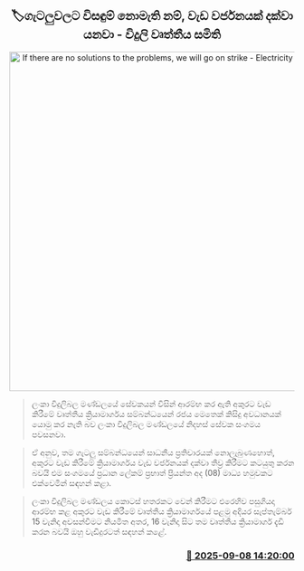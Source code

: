 <p align='center'><b><h2 align='center' title='If there are no solutions to the problems, we will go on strike - Electricity Trade Unions'>🏷ගැටලුවලට විසඳුම් නොමැති නම්, වැඩ වර්ජනයක් දක්වා යනවා - විදුලි වෘත්තීය සමිති</h2></b></p>
<p align='center'><img src='https://helakuru.sgp1.cdn.digitaloceanspaces.com/esana/images/lib/electrycity-new-thumb.jpg' width='600' alt='If there are no solutions to the problems, we will go on strike - Electricity Trade Unions'></p>

> ලංකා විදුලිබල මණ්ඩලයේ සේවකයන් විසින් ආරම්භ කර ඇති අකුරට වැඩ කිරීමේ වෘත්තීය ක්‍රියාමාර්ගය සම්බන්ධයෙන් රජය මෙතෙක් කිසිදු අවධානයක් යොමු කර නැති බව ලංකා විදුලිබල මණ්ඩලයේ නිදහස් සේවක සංගමය පවසනවා.

> ඒ අනුව, තම ගැටලු සම්බන්ධයෙන් සාධනීය ප්‍රතිචාරයක් නොලැබුණහොත්, අකුරට වැඩ කිරීමේ ක්‍රියාමාර්ගය වැඩ වර්ජනයක් දක්වා තීව්‍ර කිරීමට කටයුතු කරන බවයි එම සංගමයේ ප්‍රධාන ලේකම් ප්‍රභාත් ප්‍රියන්ත අද (08) මාධ්‍ය හමුවකට එක්වෙමින් සඳහන් කළා.

> ලංකා විදුලිබල මණ්ඩලය කොටස් හතරකට වෙන් කිරීමට එරෙහිව පසුගියදා ආරම්භ කළ අකුරට වැඩ කිරීමේ වෘත්තීය ක්‍රියාමාර්ගයේ පළමු අදියර සැප්තැම්බර් 15 වැනිදා අවසන්වීමට නියමිත අතර, 16 වැනිදා සිට තම වෘත්තීය ක්‍රියාමාර්ග දැඩි කරන බවයි ඔහු වැඩිදුරටත් සඳහන් කළේ.



<h3 align='right'><a href='https://www.helakuru.lk/esana/p/113416/'>📅 2025-09-08 14:20:00</a></h3>
